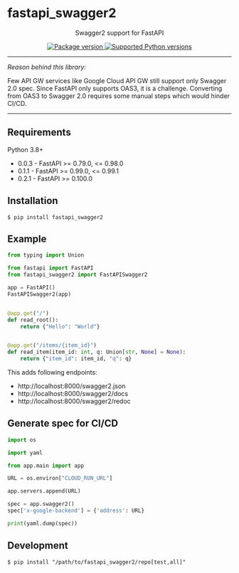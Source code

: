 # fastapi_swagger2
<p align="center">
Swagger2 support for FastAPI
</p>
<p align="center">
<a href="https://pypi.org/project/fastapi_swagger2" target="_blank">
    <img src="https://img.shields.io/pypi/v/fastapi_swagger2?color=%2334D058&label=pypi%20package" alt="Package version">
</a>
<a href="https://pypi.org/project/fastapi_swagger2" target="_blank">
    <img src="https://img.shields.io/pypi/pyversions/fastapi_swagger2.svg?color=%2334D058" alt="Supported Python versions">
</a>
</p>

---

_Reason behind this library:_

Few API GW services like Google Cloud API GW still support only Swagger 2.0 spec. Since FastAPI only supports OAS3, it is a challenge. Converting from OAS3 to Swagger 2.0 requires some manual steps which would hinder CI/CD.

---

## Requirements

Python 3.8+

* 0.0.3 - FastAPI >= 0.79.0, <= 0.98.0
* 0.1.1 - FastAPI >= 0.99.0, <= 0.99.1
* 0.2.1 - FastAPI >= 0.100.0

## Installation

<div class="termy">

```console
$ pip install fastapi_swagger2
```

</div>

## Example

```Python
from typing import Union

from fastapi import FastAPI
from fastapi_swagger2 import FastAPISwagger2

app = FastAPI()
FastAPISwagger2(app)


@app.get("/")
def read_root():
    return {"Hello": "World"}


@app.get("/items/{item_id}")
def read_item(item_id: int, q: Union[str, None] = None):
    return {"item_id": item_id, "q": q}
```

This adds following endpoints:
* http://localhost:8000/swagger2.json
* http://localhost:8000/swagger2/docs
* http://localhost:8000/swagger2/redoc

## Generate spec for CI/CD

```Python
import os

import yaml

from app.main import app

URL = os.environ["CLOUD_RUN_URL"]

app.servers.append(URL)

spec = app.swagger2()
spec['x-google-backend'] = {'address': URL}

print(yaml.dump(spec))
```

## Development

```console
$ pip install "/path/to/fastapi_swagger2/repo[test,all]"
```
